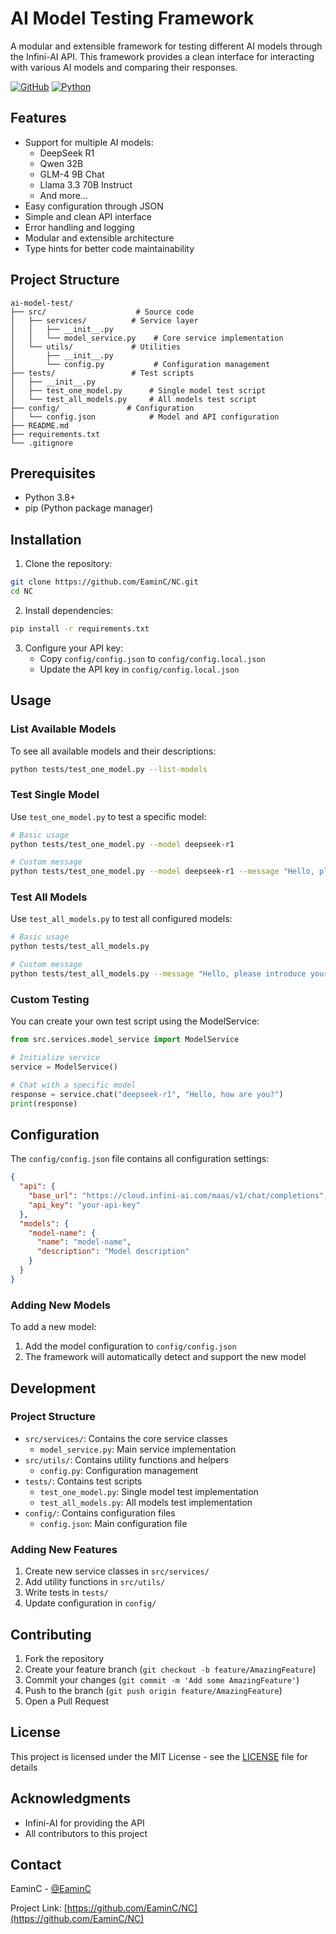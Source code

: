 # AI Model Testing Framework

A modular and extensible framework for testing different AI models through the Infini-AI API. This framework provides a clean interface for interacting with various AI models and comparing their responses.

[![GitHub](https://img.shields.io/github/license/EaminC/NC)](https://github.com/EaminC/NC/blob/main/LICENSE)
[![Python](https://img.shields.io/badge/python-3.8%2B-blue)](https://www.python.org/downloads/)

## Features

- Support for multiple AI models:
  - DeepSeek R1
  - Qwen 32B
  - GLM-4 9B Chat
  - Llama 3.3 70B Instruct
  - And more...
- Easy configuration through JSON
- Simple and clean API interface
- Error handling and logging
- Modular and extensible architecture
- Type hints for better code maintainability

## Project Structure

```
ai-model-test/
├── src/                    # Source code
│   ├── services/          # Service layer
│   │   ├── __init__.py
│   │   └── model_service.py    # Core service implementation
│   └── utils/             # Utilities
│       ├── __init__.py
│       └── config.py           # Configuration management
├── tests/                 # Test scripts
│   ├── __init__.py
│   ├── test_one_model.py      # Single model test script
│   └── test_all_models.py     # All models test script
├── config/               # Configuration
│   └── config.json            # Model and API configuration
├── README.md
├── requirements.txt
└── .gitignore
```

## Prerequisites

- Python 3.8+
- pip (Python package manager)

## Installation

1. Clone the repository:

```bash
git clone https://github.com/EaminC/NC.git
cd NC
```

2. Install dependencies:

```bash
pip install -r requirements.txt
```

3. Configure your API key:
   - Copy `config/config.json` to `config/config.local.json`
   - Update the API key in `config/config.local.json`

## Usage

### List Available Models

To see all available models and their descriptions:

```bash
python tests/test_one_model.py --list-models
```

### Test Single Model

Use `test_one_model.py` to test a specific model:

```bash
# Basic usage
python tests/test_one_model.py --model deepseek-r1

# Custom message
python tests/test_one_model.py --model deepseek-r1 --message "Hello, please introduce yourself"
```

### Test All Models

Use `test_all_models.py` to test all configured models:

```bash
# Basic usage
python tests/test_all_models.py

# Custom message
python tests/test_all_models.py --message "Hello, please introduce yourself"
```

### Custom Testing

You can create your own test script using the ModelService:

```python
from src.services.model_service import ModelService

# Initialize service
service = ModelService()

# Chat with a specific model
response = service.chat("deepseek-r1", "Hello, how are you?")
print(response)
```

## Configuration

The `config/config.json` file contains all configuration settings:

```json
{
  "api": {
    "base_url": "https://cloud.infini-ai.com/maas/v1/chat/completions",
    "api_key": "your-api-key"
  },
  "models": {
    "model-name": {
      "name": "model-name",
      "description": "Model description"
    }
  }
}
```

### Adding New Models

To add a new model:

1. Add the model configuration to `config/config.json`
2. The framework will automatically detect and support the new model

## Development

### Project Structure

- `src/services/`: Contains the core service classes
  - `model_service.py`: Main service implementation
- `src/utils/`: Contains utility functions and helpers
  - `config.py`: Configuration management
- `tests/`: Contains test scripts
  - `test_one_model.py`: Single model test implementation
  - `test_all_models.py`: All models test implementation
- `config/`: Contains configuration files
  - `config.json`: Main configuration file

### Adding New Features

1. Create new service classes in `src/services/`
2. Add utility functions in `src/utils/`
3. Write tests in `tests/`
4. Update configuration in `config/`

## Contributing

1. Fork the repository
2. Create your feature branch (`git checkout -b feature/AmazingFeature`)
3. Commit your changes (`git commit -m 'Add some AmazingFeature'`)
4. Push to the branch (`git push origin feature/AmazingFeature`)
5. Open a Pull Request

## License

This project is licensed under the MIT License - see the [LICENSE](https://github.com/EaminC/NC/blob/main/LICENSE) file for details

## Acknowledgments

- Infini-AI for providing the API
- All contributors to this project

## Contact

EaminC - [@EaminC](https://github.com/EaminC)

Project Link: [https://github.com/EaminC/NC](https://github.com/EaminC/NC)
